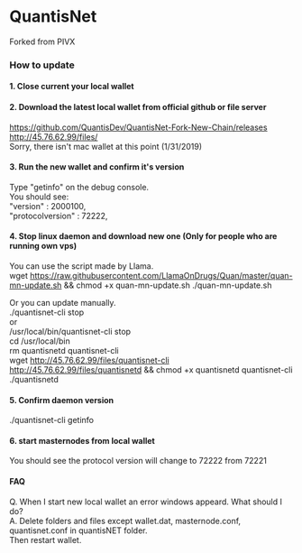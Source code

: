 # QuantisNet  
Forked from PIVX  

### How to update  
  
#### 1. Close current your local wallet  
  
#### 2. Download the latest local wallet from official github or file server  
https://github.com/QuantisDev/QuantisNet-Fork-New-Chain/releases  
http://45.76.62.99/files/  
Sorry, there isn't mac wallet at this point (1/31/2019)  
  
#### 3. Run the new wallet and confirm it's version  
Type "getinfo" on the debug console.  
You should see:  
"version" : 2000100,  
"protocolversion" : 72222,  
  
#### 4. Stop linux daemon and download new one (Only for people who are running own vps)  
You can use the script made by Llama.  
wget https://raw.githubusercontent.com/LlamaOnDrugs/Quan/master/quan-mn-update.sh && chmod +x quan-mn-update.sh
./quan-mn-update.sh  
  
Or you can update manually.  
./quantisnet-cli stop  
or  
/usr/local/bin/quantisnet-cli stop  
cd /usr/local/bin  
rm quantisnetd quantisnet-cli  
wget http://45.76.62.99/files/quantisnet-cli http://45.76.62.99/files/quantisnetd && chmod +x quantisnetd quantisnet-cli
./quantisnetd  
  
#### 5. Confirm daemon version  
./quantisnet-cli getinfo  
  
#### 6. start masternodes from local wallet  
You should see the protocol version will change to 72222 from 72221  
  
#### FAQ  
Q. When I start new local wallet an error windows appeard. What should I do?  
A. Delete folders and files except wallet.dat, masternode.conf, quantisnet.conf in quantisNET folder.  
   Then restart wallet.  

